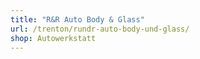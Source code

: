 ```yaml
---
title: "R&R Auto Body & Glass"
url: /trenton/rundr-auto-body-und-glass/
shop: Autowerkstatt
---
```

